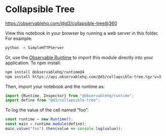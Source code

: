 # Collapsible Tree

https://observablehq.com/@d3/collapsible-tree@360

View this notebook in your browser by running a web server in this folder. For
example:

~~~sh
python -m SimpleHTTPServer
~~~

Or, use the [Observable Runtime](https://github.com/observablehq/runtime) to
import this module directly into your application. To npm install:

~~~sh
npm install @observablehq/runtime@4
npm install https://api.observablehq.com/@d3/collapsible-tree.tgz?v=3
~~~

Then, import your notebook and the runtime as:

~~~js
import {Runtime, Inspector} from "@observablehq/runtime";
import define from "@d3/collapsible-tree";
~~~

To log the value of the cell named “foo”:

~~~js
const runtime = new Runtime();
const main = runtime.module(define);
main.value("foo").then(value => console.log(value));
~~~

